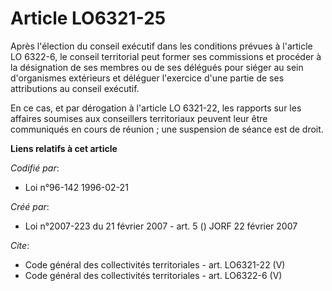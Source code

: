 # Article LO6321-25

Après l'élection du conseil exécutif dans les conditions prévues à l'article LO 6322-6, le conseil territorial peut former
ses commissions et procéder à la désignation de ses membres ou de ses délégués pour siéger au sein d'organismes extérieurs et
déléguer l'exercice d'une partie de ses attributions au conseil exécutif. 

En ce cas, et par dérogation à l'article LO 6321-22, les rapports sur les affaires soumises aux conseillers territoriaux
peuvent leur être communiqués en cours de réunion ; une suspension de séance est de droit.

**Liens relatifs à cet article**

_Codifié par_:

  - Loi n°96-142 1996-02-21

_Créé par_:

  - Loi n°2007-223 du 21 février 2007 - art. 5 () JORF 22 février 2007

_Cite_:

  - Code général des collectivités territoriales - art. LO6321-22 (V)
  - Code général des collectivités territoriales - art. LO6322-6 (V)
